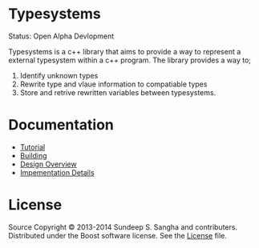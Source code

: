 Typesystems
==========================================================================
Status: Open Alpha Devlopment

Typesystems is a c++ library that aims to provide a way to represent a
external typesystem within a c++ program. The library provides a way to;

1. Identify unknown types
2. Rewrite type and vlaue information to compatiable types
3. Store and retrive rewritten variables between typesystems.

Documentation
==========================================================================
+ [Tutorial](doc/tutorial.md)
+ [Building](build/build.md)
+ [Design Overview](doc/proposal.md)
+ [Impementation Details](doc/implementation.md)

License
==========================================================================
Source Copyright © 2013-2014 Sundeep S. Sangha and contributers.
Distributed under the Boost software license. See the
[License](./License_1_0.txt) file.
